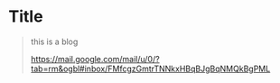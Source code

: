 # Title

> this is a blog
>
> https://mail.google.com/mail/u/0/?tab=rm&ogbl#inbox/FMfcgzGmtrTNNkxHBqBJgBqNMQkBgPML

